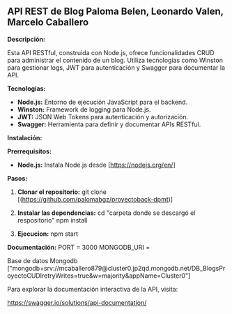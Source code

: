 ## API REST de Blog Paloma Belen, Leonardo Valen, Marcelo Caballero ##

**Descripción:**

Esta API RESTful, construida con Node.js, ofrece funcionalidades CRUD para administrar el contenido de un blog. Utiliza tecnologías como Winston para gestionar logs, JWT para autenticación y Swagger para documentar la API.

**Tecnologías:**

* **Node.js:** Entorno de ejecución JavaScript para el backend.
* **Winston:** Framework de logging para Node.js.
* **JWT:** JSON Web Tokens para autenticación y autorización.
* **Swagger:** Herramienta para definir y documentar APIs RESTful.

**Instalación:**

**Prerrequisitos:**
* **Node.js:** Instala Node.js desde [https://nodejs.org/en/]

**Pasos:**

1. **Clonar el repositorio:**
   git clone [(https://github.com/palomabgz/proyectoback-dpmt)]

2. **Instalar las dependencias:**
cd "carpeta donde se descargó el respositorio"
npm install

3. **Ejecucion:**
npm start

**Documentación:**
PORT = 3000
MONGODB_URI = 

Base de datos Mongodb ["mongodb+srv://mcaballero879<PASSWORD>@cluster0.jp2qd.mongodb.net/DB_BlogsProyectoCUDIretryWrites=true&w=majority&appName=Cluster0"]

Para explorar la documentación interactiva de la API, visita:

https://swagger.io/solutions/api-documentation/
